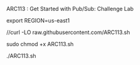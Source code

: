 ARC113 :  Get Started with Pub/Sub: Challenge Lab 

export REGION=us-east1

//curl -LO raw.githubusercontent.com/ARC113.sh

sudo chmod +x ARC113.sh

./ARC113.sh


